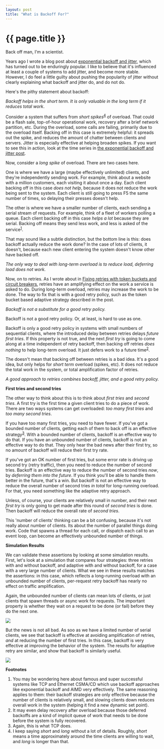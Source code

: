 ```yaml
---
layout: post
title: "What is Backoff For?"
---
```


{{ page.title }}
================

<p class="meta">Back off man, I'm a scientist.</p>

Years ago I wrote a blog post about [exponential backoff and jitter](https://aws.amazon.com/blogs/architecture/exponential-backoff-and-jitter/), which has turned out to be enduringly popular. I like to believe that it's influenced at least a couple of systems to add jitter, and become more stable. However, I do feel a little guilty about pushing the popularity of jitter without clearly explaining what backoff and jitter do, and do not do.

Here's the pithy statement about backoff:

*Backoff helps in the short term. It is only valuable in the long term if it reduces total work*.

Consider a system that suffers from *short spikes*<sup>[4](#foot4)</sup> of overload. That could be a flash sale, top-of-hour operational work, recovery after a brief network partition, etc. During the overload, some calls are failing, primarily due to the overload itself. Backing off in this case is extremely helpful: it spreads out the spike, and reduces the amount of chatter between clients and servers. Jitter is especially effective at helping broaden spikes. If you want to see this in action, look at the time series in [the exponential backoff and jitter post](https://aws.amazon.com/blogs/architecture/exponential-backoff-and-jitter/).

Now, consider a *long spike* of overload. There are two cases here. 

One is where we have a large (maybe effectively unlimited) clients, and they're independently sending work. For example, think about a website with a million customers, each visiting it about once a day. Each client backing off in this case *does not help*, because it does not reduce the work being sent to the system. Each client is still going to press F5 the same number of times, so delaying their presses doesn't help.

The other is where we have a smaller number of clients, each sending a serial stream of requests. For example, think of a fleet of workers polling a queue. Each client backing off in this case *helps a lot* because they are serial. Backing off means they send less work, and less is asked of the service<sup>[1](#foot1)</sup>.

That may sound like a subtle distinction, but the bottom line is this: does backoff actually reduce the work done? In the case of lots of clients, it doesn't, because each new client entering the system doesn't know other have backed off.

*The only way to deal with long-term overload is to reduce load, deferring load does not work.*

Now, on to retries. As I wrote about in [Fixing retries with token buckets and circuit breakers](https://brooker.co.za/blog/2022/02/28/retries.html), retries have an amplifying effect on the work a service is asked to do. During long-term overload, retries may increase the work to be done. The way to fix that is with a good retry policy, such as the token bucket based adaptive strategy described in the post.

*Backoff is not a substitute for a good retry policy.*

Backoff is not a good retry policy. Or, at least, is hard to use as one.

Backoff is only a good retry policy in systems with small numbers of sequential clients, where the introduced delay between retries delays *future first tries*. If this property is not true, and the next *first try* is going to come along at a time independent of retry backoff, then backing off retries *does nothing* to help long-term overload. It just defers work to a future time<sup>[2](#foot2)</sup>.

The doesn't mean that backing off between retries is a bad idea. It's a good idea, but only helps for *short term* overload (spikes, etc). It does not reduce the total work in the system, or total amplification factor of retries.

*A good approach to retries combines backoff, jitter, and a good retry policy.*

**First tries and second tries**

The other way to think about this is to think about *first tries* and *second tries*. A first try is the first time a given client tries to do a piece of work. There are two ways systems can get overloaded: *too many first tries* and *too many second tries*.

If you have too many first tries, you need to have fewer. If you've got a bounded number of clients, getting each of them to back off is an effective strategy<sup>[3](#foot3)</sup>. With a bounded number of clients, backoff is an effective way to do that. If you have an unbounded number of clients, backoff is not an effective way to do that. They only hear the bad news after their first try, so no amount of backoff will reduce their first try rate.

If you've got an OK number of first tries, but some error rate is driving up second try (retry traffic), then you need to reduce the number of second tries. Backoff is an effective way to reduce the number of second tries *now*, by *deferring them into the future*. If you think you'll be able to handle them better in the future, that's a win. But backoff is not an effective way to reduce the overall number of second tries *in total* for long-running overload. For that, you need something like the adaptive retry approach.

Unless, of course, your clients are relatively small in number, and their next *first try* is only going to get made after this round of *second tries* is done. Then backoff will reduce the overall rate of *second tries*.

This 'number of clients' thinking can be a bit confusing, because it's not really about number of clients. Its about the number of parallel things doing work. Code that spawns a thread for each call, or dispatch each call to an event loop, can become an effectively unbounded number of things.

**Simulation Results**

We can validate these assertions by looking at some simulation results. First, let's look at a simulation that compares four strategies: three retries with and without backoff, and adaptive with and without backoff, for a case with a very large number of clients. What we see in these results matches the assertions: in this case, which reflects a long-running overload with an unbounded number of clients, per-request retry backoff has nearly no effect on traffic amplification.

Again, the unbounded number of clients can mean lots of clients, or just clients that spawn threads or async work for requests. The important property is whether they wait on a request to be done (or fail) before they do the next one.

![](https://mbrooker-blog-images.s3.amazonaws.com/backoff_sim_results.png)

But the news is not all bad. As soo as we have a limited number of serial clients, we see that backoff is effective at avoiding amplification of retries, *and* at reducing the number of first tries. In this case, backoff is very effective at improving the behavior of the system. The results for adaptive retry are similar, and show that backoff is similarly useful.

![](https://mbrooker-blog-images.s3.amazonaws.com/limited_client_backoff_results.png)

**Footnotes**

 1. <a name="foot1"></a> You may be wondering here about famous and super successful systems like TCP and Ethernet CSMA/CD which use backoff approaches like exponential backoff and AIMD very effectively. The same reasoning applies to them: their backoff strategies are only effective because the number of clients is relatively small, and slowing clients down reduces overall work in the system (helping it find a new dynamic set point).
 2. <a name="foot2"></a> It may even delay recovery after overload because those deferred backoffs are a kind of implicit queue of work that needs to be done before the system is fully recovered.
 3. <a name="foot3"></a> Again, this is what TCP does.
 4. <a name="foot4"></a> I keep saying *short* and *long* without a lot of details. Roughly, *short* means a time approximately around the time clients are willing to wait, and *long* is longer than that.
